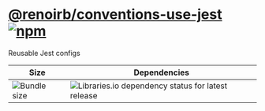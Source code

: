 # [@renoirb/conventions-use-jest][url-repo] [![npm][shields-npm]][url-npmjs]

Reusable Jest configs

| Size                                | Dependencies                                                             |
| ----------------------------------- | ------------------------------------------------------------------------ |
| ![Bundle size][shields-bundle-size] | ![Libraries.io dependency status for latest release][shields-dependabot] |

[url-npmjs]: https://www.npmjs.com/package/%40renoirb%2Fconventions-use-jest
[url-repo]: https://github.com/renoirb/experiments-201908-rush-typescript-just-bili-monorepo/tree/v1.x-dev/conventions/use-jest
[shields-npm]: https://img.shields.io/npm/v/%40renoirb%2Fconventions-use-jest?style=flat-square&logo=appveyor&label=npm&logo=npm
[shields-bundle-size]: https://img.shields.io/bundlephobia/min/%40renoirb%2Fconventions-use-jest?style=flat-square
[shields-dependabot]: https://img.shields.io/librariesio/release/npm/%40renoirb%2Fconventions-use-jest?style=flat-square&logo=appveyor&logo=dependabot
